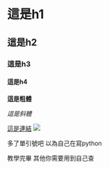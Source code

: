# 這是h1

## 這是h2


### 這是h3

#### 這是h4

**這是粗體**

*這是斜體*

[這是連結]('http://google.com')
![](https://www.google.com/images/branding/googlelogo/1x/googlelogo_color_272x92dp.png)

多了單引號吧 以為自己在寫python

教學完畢 其他你需要用到自己查